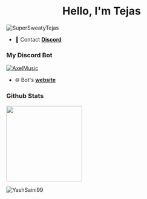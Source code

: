 <h1 align="center">Hello, I'm Tejas</h1>
<p align="left"> <img src="https://komarev.com/ghpvc/?username=YashSaini99&label=Profile%20views&color=0e75b6&style=flat" alt="SuperSweatyTejas" /> </p>

- 📩 Contact **[Discord](https://discord.gg/BJr2qqhD4m)**

<h3 align="left">My Discord Bot</h3>

<p align="left">
<a href="https://top.gg/bot/798927186580340766">
  <img src="https://top.gg/api/widget/798927186580340766.svg" alt="AxelMusic" />
  </a>
</a>

 - 🌐 Bot's  **[website](https://amusic.xyz)**


<h3 align="left">Github Stats</h3>

<a href="https://wakatime.com/@Diegxs"><img align="center" src="https://github-readme-stats.vercel.app/api?username=SuperSweatyTejas&show_icons=true&theme=dark" height="200"></a>

<p><img align="center" src="https://github-readme-streak-stats.herokuapp.com/?user=SuperSweatyTejas&show_icons=true&theme=dark" alt="YashSaini99" /></p>
